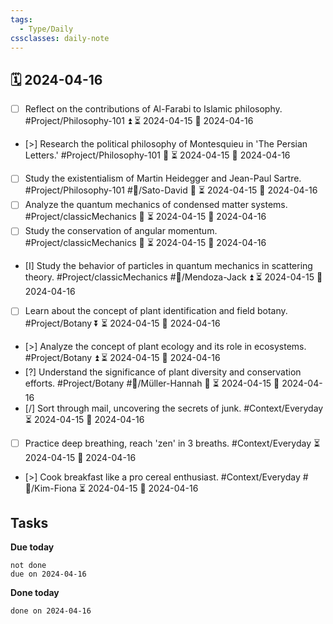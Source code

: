 ```yaml
---
tags:
  - Type/Daily
cssclasses: daily-note
---
```


## 🗓️ 2024-04-16

- [ ] Reflect on the contributions of Al-Farabi to Islamic philosophy. #Project/Philosophy-101 ⏫ ⏳ 2024-04-15 📅 2024-04-16
- [>] Research the political philosophy of Montesquieu in 'The Persian Letters.' #Project/Philosophy-101 🔽 ⏳ 2024-04-15 📅 2024-04-16
- [ ] Study the existentialism of Martin Heidegger and Jean-Paul Sartre. #Project/Philosophy-101 #👤/Sato-David 🔼 ⏳ 2024-04-15 📅 2024-04-16
- [ ] Analyze the quantum mechanics of condensed matter systems. #Project/classicMechanics 🔼 ⏳ 2024-04-15 📅 2024-04-16
- [ ] Study the conservation of angular momentum. #Project/classicMechanics 🔽 ⏳ 2024-04-15 📅 2024-04-16
- [I] Study the behavior of particles in quantum mechanics in scattering theory. #Project/classicMechanics #👤/Mendoza-Jack ⏫ ⏳ 2024-04-15 📅 2024-04-16
- [ ] Learn about the concept of plant identification and field botany. #Project/Botany ⏬ ⏳ 2024-04-15 📅 2024-04-16
- [>] Analyze the concept of plant ecology and its role in ecosystems. #Project/Botany ⏫ ⏳ 2024-04-15 📅 2024-04-16
- [?] Understand the significance of plant diversity and conservation efforts. #Project/Botany #👤/Müller-Hannah 🔼 ⏳ 2024-04-15 📅 2024-04-16
- [/] Sort through mail, uncovering the secrets of junk. #Context/Everyday ⏳ 2024-04-15 📅 2024-04-16
- [ ] Practice deep breathing, reach 'zen' in 3 breaths. #Context/Everyday ⏳ 2024-04-15 📅 2024-04-16
- [>] Cook breakfast like a pro cereal enthusiast. #Context/Everyday #👤/Kim-Fiona ⏳ 2024-04-15 📅 2024-04-16

## Tasks

**Due today**

```tasks
not done
due on 2024-04-16
```

**Done today**

```tasks
done on 2024-04-16
```
            